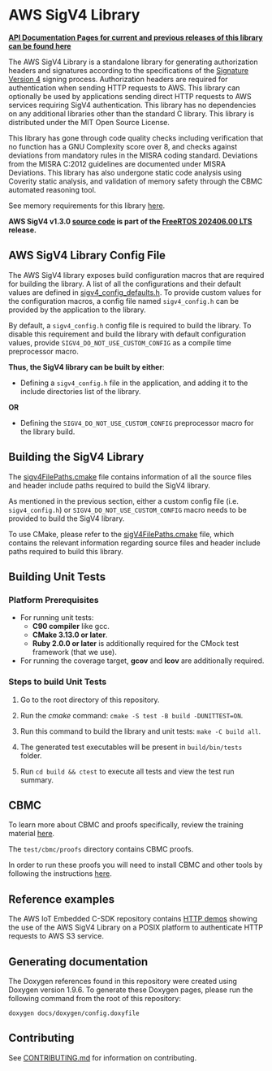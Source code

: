 # AWS SigV4 Library

**[API Documentation Pages for current and previous releases of this library can be found here](https://aws.github.io/SigV4-for-AWS-IoT-embedded-sdk/)**

The AWS SigV4 Library is a standalone library for generating authorization
headers and signatures according to the specifications of the
[Signature Version 4](https://docs.aws.amazon.com/general/latest/gr/signature-version-4.html)
signing process. Authorization headers are required for authentication when
sending HTTP requests to AWS. This library can optionally be used by
applications sending direct HTTP requests to AWS services requiring SigV4
authentication. This library has no dependencies on any additional libraries
other than the standard C library. This library is distributed under the MIT
Open Source License.

This library has gone through code quality checks including verification that no
function has a GNU Complexity score over 8, and checks against deviations from
mandatory rules in the MISRA coding standard. Deviations from the MISRA C:2012
guidelines are documented under MISRA Deviations. This library has also
undergone static code analysis using Coverity static analysis, and validation of
memory safety through the CBMC automated reasoning tool.

See memory requirements for this library [here][memory_table].

[memory_table]: ./docs/doxygen/include/size_table.md

**AWS SigV4 v1.3.0
[source code](https://github.com/aws/Sigv4-for-AWS-IoT-embedded-sdk/tree/v1.3.0/source)
is part of the
[FreeRTOS 202406.00 LTS](https://github.com/FreeRTOS/FreeRTOS-LTS/tree/202406.00-LTS)
release.**

## AWS SigV4 Library Config File

The AWS SigV4 library exposes build configuration macros that are required for
building the library. A list of all the configurations and their default values
are defined in [sigv4_config_defaults.h][default_config]. To provide custom
values for the configuration macros, a config file named `sigv4_config.h` can be
provided by the application to the library.

[default_config]: source/include/sigv4_config_defaults.h

By default, a `sigv4_config.h` config file is required to build the library. To
disable this requirement and build the library with default configuration
values, provide `SIGV4_DO_NOT_USE_CUSTOM_CONFIG` as a compile time preprocessor
macro.

**Thus, the SigV4 library can be built by either**:

- Defining a `sigv4_config.h` file in the application, and adding it to the
  include directories list of the library.

**OR**

- Defining the `SIGV4_DO_NOT_USE_CUSTOM_CONFIG` preprocessor macro for the
  library build.

## Building the SigV4 Library

The [sigv4FilePaths.cmake](sigv4FilePaths.cmake) file contains information of
all the source files and header include paths required to build the SigV4
library.

As mentioned in the previous section, either a custom config file (i.e.
`sigv4_config.h`) or `SIGV4_DO_NOT_USE_CUSTOM_CONFIG` macro needs to be provided
to build the SigV4 library.

To use CMake, please refer to the
[sigV4FilePaths.cmake](https://github.com/aws/SigV4-for-AWS-IoT-embedded-sdk/blob/main/sigv4FilePaths.cmake)
file, which contains the relevant information regarding source files and header
include paths required to build this library.

## Building Unit Tests

### Platform Prerequisites

- For running unit tests:
  - **C90 compiler** like gcc.
  - **CMake 3.13.0 or later**.
  - **Ruby 2.0.0 or later** is additionally required for the CMock test
    framework (that we use).
- For running the coverage target, **gcov** and **lcov** are additionally
  required.

### Steps to build **Unit Tests**

1. Go to the root directory of this repository.

1. Run the _cmake_ command: `cmake -S test -B build -DUNITTEST=ON`.

1. Run this command to build the library and unit tests: `make -C build all`.

1. The generated test executables will be present in `build/bin/tests` folder.

1. Run `cd build && ctest` to execute all tests and view the test run summary.

## CBMC

To learn more about CBMC and proofs specifically, review the training material
[here](https://model-checking.github.io/cbmc-training).

The `test/cbmc/proofs` directory contains CBMC proofs.

In order to run these proofs you will need to install CBMC and other tools by
following the instructions
[here](https://model-checking.github.io/cbmc-training/installation.html).

## Reference examples

The AWS IoT Embedded C-SDK repository contains
[HTTP demos](https://github.com/aws/aws-iot-device-sdk-embedded-C/tree/main/demos/http)
showing the use of the AWS SigV4 Library on a POSIX platform to authenticate
HTTP requests to AWS S3 service.

## Generating documentation

The Doxygen references found in this repository were created using Doxygen
version 1.9.6. To generate these Doxygen pages, please run the following command
from the root of this repository:

```shell
doxygen docs/doxygen/config.doxyfile
```

## Contributing

See [CONTRIBUTING.md](.github/CONTRIBUTING.md) for information on contributing.
